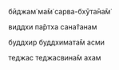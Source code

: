 бӣджам̇ ма̄м̇ сарва-бхӯта̄на̄м̇

виддхи па̄ртха сана̄танам

буддхир буддхимата̄м асми

теджас теджасвина̄м ахам